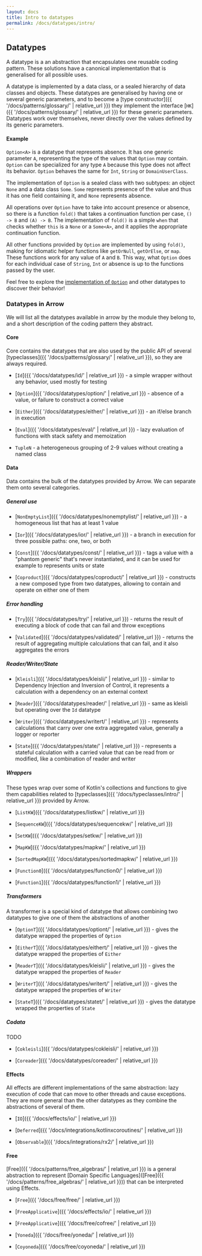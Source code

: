 ```yaml
---
layout: docs
title: Intro to datatypes
permalink: /docs/datatypes/intro/
---
```


## Datatypes

A datatype is a an abstraction that encapsulates one reusable coding pattern.
These solutions have a canonical implementation that is generalised for all possible uses.

A datatype is implemented by a data class, or a sealed hierarchy of data classes and objects.
These datatypes are generalised by having one or several generic parameters,
and to become a [type constructor]({{ '/docs/patterns/glossary/' | relative_url }}) they implement the interface [`HK`]({{ '/docs/patterns/glossary/' | relative_url }}) for these generic parameters.
Datatypes work over themselves, never directly over the values defined by its generic parameters.

#### Example

`Option<A>` is a datatype that represents absence.
It has one generic parameter `A`, representing the type of the values that `Option` may contain.
`Option` can be specialized for any type `A` because this type does not affect its behavior.
`Option` behaves the same for `Int`, `String` or `DomainUserClass`.

The implementation of `Option` is a sealed class with two subtypes: an object `None` and a data class `Some`.
`Some` represents presence of the value and thus it has one field containing it, and `None` represents absence.

All operations over `Option` have to take into account presence or absence,
so there is a function `fold()` that takes a continuation function per case, `() -> B` and `(A) -> B`.
The implementation of `fold()` is a simple `when` that checks whether `this` is a `None` or a `Some<A>`, and it applies the appropriate continuation function.

All other functions provided by `Option` are implemented by using `fold()`, making for idiomatic helper functions like `getOrNull`, `getOrElse`, or `map`. These functions work for any value of `A` and `B`. This way, what `Option` does for each individual case of `String`, `Int` or absence is up to the functions passed by the user.

Feel free to explore the [implementation of `Option`](https://github.com/arrow-kt/arrow/blob/master/arrow-core/src/main/kotlin/arrow/core/Option.kt) and other datatypes to discover their behavior!

### Datatypes in Arrow

We will list all the datatypes available in arrow by the module they belong to, and a short description of the coding pattern they abstract.

#### Core

Core contains the datatypes that are also used by the public API of several [typeclasses]({{ '/docs/patterns/glossary/' | relative_url }}),
so they are always required.

- [`Id`]({{ '/docs/datatypes/id/' | relative_url }}) - a simple wrapper without any behavior, used mostly for testing

- [`Option`]({{ '/docs/datatypes/option/' | relative_url }}) - absence of a value, or failure to construct a correct value

- [`Either`]({{ '/docs/datatypes/either/' | relative_url }}) - an if/else branch in execution

- [`Eval`]({{ '/docs/datatypes/eval/' | relative_url }}) - lazy evaluation of functions with stack safety and memoization

- `TupleN` - a heterogeneous grouping of 2-9 values without creating a named class

#### Data

Data contains the bulk of the datatypes provided by Arrow. We can separate them onto several categories.

##### General use

- [`NonEmptyList`]({{ '/docs/datatypes/nonemptylist/' | relative_url }}) - a homogeneous list that has at least 1 value

- [`Ior`]({{ '/docs/datatypes/ior/' | relative_url }}) - a branch in execution for three possible paths: one, two, or both

- [`Const`]({{ '/docs/datatypes/const/' | relative_url }}) - tags a value with a "phantom generic" that's never instantiated, and it can be used for example to represents units or state

- [`Coproduct`]({{ '/docs/datatypes/coproduct/' | relative_url }}) - constructs a new composed type from two datatypes, allowing to contain and operate on either one of them

##### Error handling

- [`Try`]({{ '/docs/datatypes/try/' | relative_url }}) - returns the result of executing a block of code that can fail and throw exceptions

- [`Validated`]({{ '/docs/datatypes/validated/' | relative_url }}) - returns the result of aggregating multiple calculations that can fail, and it also aggregates the errors

##### Reader/Writer/State

- [`Kleisli`]({{ '/docs/datatypes/kleisli/' | relative_url }}) - similar to Dependency Injection and Inversion of Control, it represents a calculation with a dependency on an external context

- [`Reader`]({{ '/docs/datatypes/reader/' | relative_url }}) - same as kleisli but operating over the `Id` datatype

- [`Writer`]({{ '/docs/datatypes/writert/' | relative_url }}) - represents calculations that carry over one extra aggregated value, generally a logger or reporter

- [`State`]({{ '/docs/datatypes/state/' | relative_url }}) - represents a stateful calculation with a carried value that can be read from or modified, like a combination of reader and writer

##### Wrappers

These types wrap over some of Kotlin's collections and functions to give them capabilities related to [typeclasses]({{ '/docs/typeclasses/intro/' | relative_url }}) provided by Arrow.

- [`ListKW`]({{ '/docs/datatypes/listkw/' | relative_url }})

- [`SequenceKW`]({{ '/docs/datatypes/sequencekw/' | relative_url }})

- [`SetKW`]({{ '/docs/datatypes/setkw/' | relative_url }})

- [`MapKW`]({{ '/docs/datatypes/mapkw/' | relative_url }}) 

- [`SortedMapKW`]({{ '/docs/datatypes/sortedmapkw/' | relative_url }})

- [`Function0`]({{ '/docs/datatypes/function0/' | relative_url }})

- [`Function1`]({{ '/docs/datatypes/function1/' | relative_url }})

##### Transformers

A transformer is a special kind of datatype that allows combining two datatypes to give one of them the abstractions of another

- [`OptionT`]({{ '/docs/datatypes/optiont/' | relative_url }}) - gives the datatype wrapped the properties of `Option`

- [`EitherT`]({{ '/docs/datatypes/eithert/' | relative_url }}) - gives the datatype wrapped the properties of `Either`

- [`ReaderT`]({{ '/docs/datatypes/kleisli/' | relative_url }}) - gives the datatype wrapped the properties of `Reader`

- [`WriterT`]({{ '/docs/datatypes/writert/' | relative_url }}) - gives the datatype wrapped the properties of `Writer`

- [`StateT`]({{ '/docs/datatypes/statet/' | relative_url }}) - gives the datatype wrapped the properties of `State`


##### Codata

TODO

- [`Cokleisli`]({{ '/docs/datatypes/cokleisli/' | relative_url }})

- [`Coreader`]({{ '/docs/datatypes/coreader/' | relative_url }})

#### Effects

All effects are different implementations of the same abstraction: lazy execution of code that can move to other threads and cause exceptions. 
They are more general than the other datatypes as they combine the abstractions of several of them.

- [`IO`]({{ '/docs/effects/io/' | relative_url }})

- [`Deferred`]({{ '/docs/integrations/kotlinxcoroutines/' | relative_url }})

- [`Observable`]({{ '/docs/integrations/rx2/' | relative_url }})

#### Free

[Free]({{ '/docs/patterns/free_algebras/' | relative_url }}) is a general abstraction to represent [Domain Specific Languages]([Free]({{ '/docs/patterns/free_algebras/' | relative_url }})) that can be interpreted using Effects.

- [`Free`]({{ '/docs/free/free/' | relative_url }})

- [`FreeApplicative`]({{ '/docs/effects/io/' | relative_url }})

- [`FreeApplicative`]({{ '/docs/free/cofree/' | relative_url }})

- [`Yoneda`]({{ '/docs/free/yoneda/' | relative_url }})

- [`Coyoneda`]({{ '/docs/free/coyoneda/' | relative_url }})
